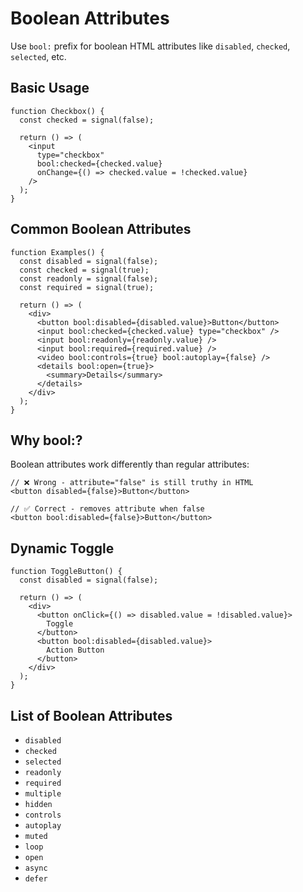 # Boolean Attributes

Use `bool:` prefix for boolean HTML attributes like `disabled`, `checked`, `selected`, etc.

## Basic Usage

```tsx
function Checkbox() {
  const checked = signal(false);

  return () => (
    <input
      type="checkbox"
      bool:checked={checked.value}
      onChange={() => checked.value = !checked.value}
    />
  );
}
```

## Common Boolean Attributes

```tsx
function Examples() {
  const disabled = signal(false);
  const checked = signal(true);
  const readonly = signal(false);
  const required = signal(true);

  return () => (
    <div>
      <button bool:disabled={disabled.value}>Button</button>
      <input bool:checked={checked.value} type="checkbox" />
      <input bool:readonly={readonly.value} />
      <input bool:required={required.value} />
      <video bool:controls={true} bool:autoplay={false} />
      <details bool:open={true}>
        <summary>Details</summary>
      </details>
    </div>
  );
}
```

## Why bool:?

Boolean attributes work differently than regular attributes:

```tsx
// ❌ Wrong - attribute="false" is still truthy in HTML
<button disabled={false}>Button</button>

// ✅ Correct - removes attribute when false
<button bool:disabled={false}>Button</button>
```

## Dynamic Toggle

```tsx
function ToggleButton() {
  const disabled = signal(false);

  return () => (
    <div>
      <button onClick={() => disabled.value = !disabled.value}>
        Toggle
      </button>
      <button bool:disabled={disabled.value}>
        Action Button
      </button>
    </div>
  );
}
```

## List of Boolean Attributes

- `disabled`
- `checked`
- `selected`
- `readonly`
- `required`
- `multiple`
- `hidden`
- `controls`
- `autoplay`
- `muted`
- `loop`
- `open`
- `async`
- `defer`
